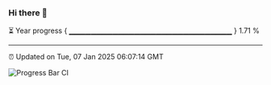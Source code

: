### Hi there 👋

⏳ Year progress { ▁▁▁▁▁▁▁▁▁▁▁▁▁▁▁▁▁▁▁▁▁▁▁▁▁▁▁▁▁▁ } 1.71 %

---

⏰ Updated on Tue, 07 Jan 2025 06:07:14 GMT

![Progress Bar CI](https://github.com/liununu/liununu/workflows/Progress%20Bar%20CI/badge.svg)
